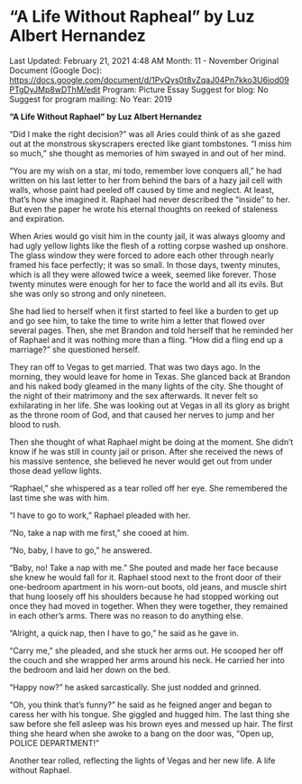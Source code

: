 # “A Life Without Rapheal” by Luz Albert Hernandez

Last Updated: February 21, 2021 4:48 AM
Month: 11 - November
Original Document (Google Doc): https://docs.google.com/document/d/1PvQys0t8vZqaJ04Pn7kko3U6iod09PTgDyJMp8wDThM/edit
Program: Picture Essay
Suggest for blog: No
Suggest for program mailing: No
Year: 2019

**“A Life Without Raphael” by Luz Albert Hernandez**

“Did I make the right decision?” was all Aries could think of as she gazed out at the monstrous skyscrapers erected like giant tombstones. “I miss him so much,” she thought as memories of him swayed in and out of her mind.

“You are my wish on a star, mi todo, remember love conquers all,” he had written on his last letter to her from behind the bars of a hazy jail cell with walls, whose paint had peeled off caused by time and neglect. At least, that’s how she imagined it. Raphael had never described the “inside” to her. But even the paper he wrote his eternal thoughts on reeked of staleness and expiration.

When Aries would go visit him in the county jail, it was always gloomy and had ugly yellow lights like the flesh of a rotting corpse washed up onshore. The glass window they were forced to adore each other through nearly framed his face perfectly; it was so small. In those days, twenty minutes, which is all they were allowed twice a week, seemed like forever. Those twenty minutes were enough for her to face the world and all its evils. But she was only so strong and only nineteen.

She had lied to herself when it first started to feel like a burden to get up and go see him, to take the time to write him a letter that flowed over several pages. Then, she met Brandon and told herself that he reminded her of Raphael and it was nothing more than a fling. “How did a fling end up a marriage?” she questioned herself.

They ran off to Vegas to get married. That was two days ago. In the morning, they would leave for home in Texas. She glanced back at Brandon and his naked body gleamed in the many lights of the city. She thought of the night of their matrimony and the sex afterwards. It never felt so exhilarating in her life. She was looking out at Vegas in all its glory as bright as the throne room of God, and that caused her nerves to jump and her blood to rush.

Then she thought of what Raphael might be doing at the moment. She didn’t know if he was still in county jail or prison. After she received the news of his massive sentence, she believed he never would get out from under those dead yellow lights.

“Raphael,” she whispered as a tear rolled off her eye. She remembered the last time she was with him.

“I have to go to work,” Raphael pleaded with her.

“No, take a nap with me first,” she cooed at him.

“No, baby, I have to go,” he answered.

“Baby, no! Take a nap with me.” She pouted and made her face because she knew he would fall for it. Raphael stood next to the front door of their one-bedroom apartment in his worn-out boots, old jeans, and muscle shirt that hung loosely off his shoulders because he had stopped working out once they had moved in together. When they were together, they remained in each other’s arms. There was no reason to do anything else.

“Alright, a quick nap, then I have to go,” he said as he gave in.

“Carry me,” she pleaded, and she stuck her arms out. He scooped her off the couch and she wrapped her arms around his neck. He carried her into the bedroom and laid her down on the bed.

“Happy now?” he asked sarcastically. She just nodded and grinned.

“Oh, you think that’s funny?” he said as he feigned anger and began to caress her with his tongue. She giggled and hugged him. The last thing she saw before she fell asleep was his brown eyes and messed up hair. The first thing she heard when she awoke to a bang on the door was, “Open up, POLICE DEPARTMENT!”

Another tear rolled, reflecting the lights of Vegas and her new life. A life without Raphael.